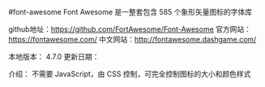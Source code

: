 #font-awesome Font Awesome 是一整套包含 585 个象形矢量图标的字体库


github地址：https://github.com/FortAwesome/Font-Awesome
官方网站：https://fontawesome.com/
中文网站：http://fontawesome.dashgame.com/


本地版本： 4.7.0
更新日期：

介绍：
	 不需要 JavaScript，由 CSS 控制，可完全控制图标的大小和颜色样式
